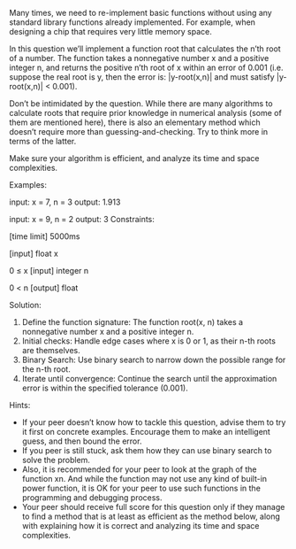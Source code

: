 Many times, we need to re-implement basic functions without using any standard library functions already implemented. For example, when designing a chip that requires very little memory space.

In this question we’ll implement a function root that calculates the n’th root of a number. The function takes a nonnegative number x and a positive integer n, and returns the positive n’th root of x within an error of 0.001 (i.e. suppose the real root is y, then the error is: |y-root(x,n)| and must satisfy |y-root(x,n)| < 0.001).

Don’t be intimidated by the question. While there are many algorithms to calculate roots that require prior knowledge in numerical analysis (some of them are mentioned here), there is also an elementary method which doesn’t require more than guessing-and-checking. Try to think more in terms of the latter.

Make sure your algorithm is efficient, and analyze its time and space complexities.

Examples:

input:  x = 7, n = 3
output: 1.913

input:  x = 9, n = 2
output: 3
Constraints:

[time limit] 5000ms

[input] float x

0 ≤ x
[input] integer n

0 < n
[output] float

Solution:
1. Define the function signature: The function root(x, n) takes a nonnegative number x and a positive integer n.
2. Initial checks: Handle edge cases where x is 0 or 1, as their n-th roots are themselves.
3. Binary Search: Use binary search to narrow down the possible range for the n-th root.
4. Iterate until convergence: Continue the search until the approximation error is within the specified tolerance (0.001).

Hints:
- If your peer doesn’t know how to tackle this question, advise them to try it first on concrete examples. Encourage them to make an intelligent guess, and then bound the error.
- If you peer is still stuck, ask them how they can use binary search to solve the problem.
- Also, it is recommended for your peer to look at the graph of the function xn. And while the function may not use any kind of built-in power function, it is OK for your peer to use such functions in the programming and debugging process.
- Your peer should receive full score for this question only if they manage to find a method that is at least as efficient as the method below, along with explaining how it is correct and analyzing its time and space complexities.